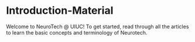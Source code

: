 # Introduction-Material
Welcome to NeuroTech @ UIUC!
To get started, read through all the articles to learn the basic concepts and terminology of Neurotech. 
